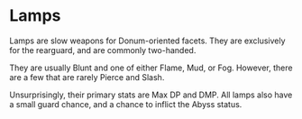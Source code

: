 # Lamps

Lamps are slow weapons for Donum-oriented facets. They are exclusively for the rearguard, and are commonly two-handed.

They are usually Blunt and one of either Flame, Mud, or Fog. However, there are a few that are rarely Pierce and Slash.

Unsurprisingly, their primary stats are Max DP and DMP. All lamps also have a small guard chance, and a chance to inflict the Abyss status.